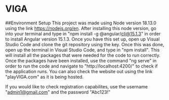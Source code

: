# VIGA

##Environment Setup
This project was made using Node version 18.13.0 using the link https://nodejs.org/en. 
After installing this node version, go into your terminal and type in "npm install -g @angular/cli@15.1.3" in order to install Angular version 15.1.3. 
Once you have this set up, open up Visual Studio Code and clone the git repository using the key. 
Once this was done, open up the terminal in Visual Studio Code, and type in "npm install". This will install all the packages that were needed for the code to run correctly. 
Once the packages have been installed, use the command "ng serve" in order to run the code and navigate to "http://localhost:4200/" to check if the application runs. 
You can also check the website out using the link "playVIGA.com" as it is being hosted.

If you would like to check registration capabilites, use the username "admin1@gmail.com" and the password "Abc123!"

